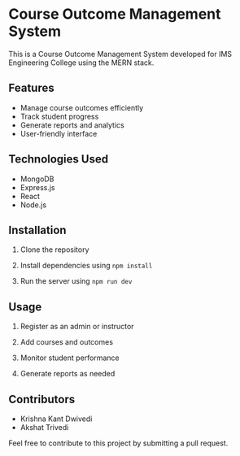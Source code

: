 # Course Outcome Management System

This is a Course Outcome Management System developed for IMS Engineering College using the MERN stack.

## Features

- Manage course outcomes efficiently
- Track student progress
- Generate reports and analytics
- User-friendly interface

## Technologies Used

- MongoDB
- Express.js
- React
- Node.js

## Installation

1. Clone the repository
2. Install dependencies using `npm install`

3. Run the server using `npm run dev`

## Usage


1. Register as an admin or instructor
2. Add courses and outcomes

3. Monitor student performance
4. Generate reports as needed

## Contributors

- Krishna Kant Dwivedi 
- Akshat Trivedi

Feel free to contribute to this project by submitting a pull request.
